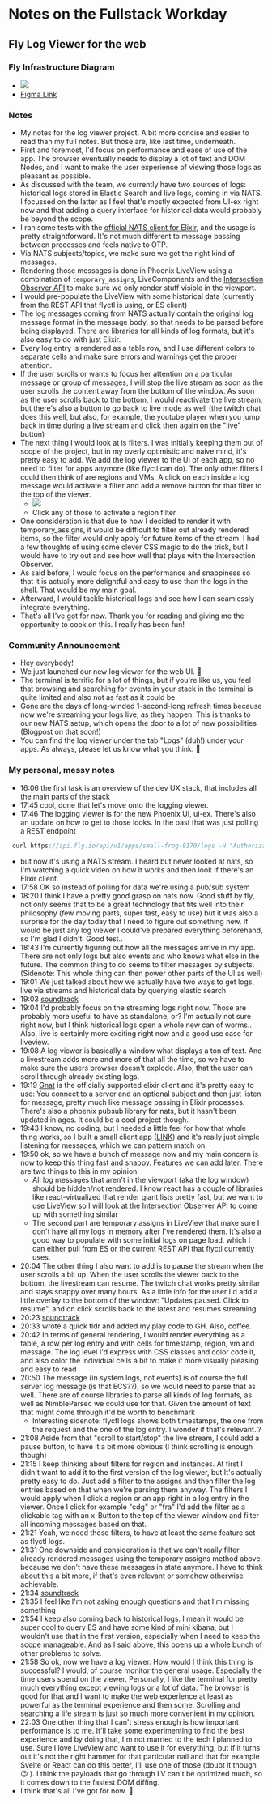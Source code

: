 # Notes on the Fullstack Workday

## Fly Log Viewer for the web

### Fly Infrastructure Diagram

- ![](https://firebasestorage.googleapis.com/v0/b/firescript-577a2.appspot.com/o/imgs%2Fapp%2Fmarcel%2FwtIq1BXEKL.png?alt=media&token=797b0d27-73d8-484d-a6fb-44a8ca40fe78)
- [Figma Link](https://www.figma.com/file/eHAQnRhcCBx6UTnYzF8Vfe/Information-Architecture-Diagram-Community-Copy?node-id=0%3A1)


### Notes

- My notes for the log viewer project. A bit more concise and easier to read than my full notes. But those are, like last time, underneath.
- First and foremost, I'd focus on performance and ease of use of the app. The browser eventually needs to display a lot of text and DOM Nodes, and I want to make the user experience of viewing those logs as pleasant as possible.
- As discussed with the team, we currently have two sources of logs: historical logs stored in Elastic Search and live logs, coming in via NATS. I focussed on the latter as I feel that's mostly expected from UI-ex right now and that adding a query interface for historical data would probably be beyond the scope.
- I ran some tests with the [official NATS client for Elixir](https://hex.pm/packages/gnat), and the usage is pretty straightforward. It's not much different to message passing between processes and feels native to OTP.
- Via NATS subjects/topics, we make sure we get the right kind of messages.
- Rendering those messages is done in Phoenix LiveView using a combination of `temporary_assigns`, LiveComponents and the [Intersection Observer API](https://developer.mozilla.org/en-US/docs/Web/API/Intersection_Observer_API) to make sure we only render stuff visible in the viewport.
- I would pre-populate the LiveView with some historical data (currently from the REST API that flyctl is using, or ES client)
- The log messages coming from NATS actually contain the original log message format in the message body, so that needs to be parsed before being displayed. There are libraries for all kinds of log formats, but it's also easy to do with just Elixir.
- Every log entry is rendered as a table row, and I use different colors to separate cells and make sure errors and warnings get the proper attention.
- If the user scrolls or wants to focus her attention on a particular message or group of messages, I will stop the live stream as soon as the user scrolls the content away from the bottom of the window. As soon as the user scrolls back to the bottom, I would reactivate the live stream, but there's also a button to go back to live mode as well (the twitch chat does this well, but also, for example, the youtube player when you jump back in time during a live stream and click then again on the "live" button)
- The next thing I would look at is filters. I was initially keeping them out of scope of the project, but in my overly optimistic and naive mind, it's pretty easy to add. We add the log viewer to the UI of each app, so no need to filter for apps anymore (like flyctl can do). The only other filters I could then think of are regions and VMs. A click on each inside a log message would activate a filter and add a remove button for that filter to the top of the viewer.
    - ![](https://firebasestorage.googleapis.com/v0/b/firescript-577a2.appspot.com/o/imgs%2Fapp%2Fmarcel%2FR80AM593AK.png?alt=media&token=e455cbbd-674d-4872-a328-cafc93ed8cbd)
    - Click any of those to activate a region filter
- One consideration is that due to how I decided to render it with temporary_assigns, it would be difficult to filter out already rendered items, so the filter would only apply for future items of the stream.  I had a few thoughts of using some clever CSS magic to do the trick, but I would have to try out and see how well that plays with the Intersection Observer.
- As said before, I would focus on the performance and snappiness so that it is actually more delightful and easy to use than the logs in the shell. That would be my main goal.
- Afterward, I would tackle historical logs and see how I can seamlessly integrate everything.
- That's all I've got for now. Thank you for reading and giving me the opportunity to cook on this. I really has been fun!


### Community Announcement

- Hey everybody!
- We just launched our new log viewer for the web UI. 🥳
- The terminal is terrific for a lot of things, but if you're like us, you feel that browsing and searching for events in your stack in the terminal is quite limited and also not as fast as it could be.
- Gone are the days of long-winded 1-second-long refresh times because now we're streaming your logs live, as they happen. This is thanks to our new NATS setup, which opens the door to a lot of new possibilities (Blogpost on that soon!)
- You can find the log viewer under the tab "Logs" (duh!) under your apps. As always, please let us know what you think. 🙂


### My personal, messy notes

- 16:06 the first task is an overview of the dev UX stack, that includes all the main parts of the stack
- 17:45 cool, done that let's move onto the logging viewer.
- 17:46 The logging viewer is for the new Phoenix UI, ui-ex. There's also an update on how to get to those looks. In the past that was just polling a REST endpoint

```javascript
 curl https://api.fly.io/api/v1/apps/small-frog-8170/logs -H "Authorization: Bearer IalmostCommitedThis"
```

- but now it's using a NATS stream. I heard but never looked at nats, so I'm watching a quick video on how it works and then look if there's an Elixir client.
- 17:58 OK so instead of polling for data we're using a pub/sub system
- 18:20 I think I have a pretty good grasp on nats now. Good stuff by fly, not only seems that to be a great technology that fits well into their philosophy (few moving parts, super fast, easy to use) but it was also a surprise for the day today that I need to figure out something new. If would be just any log viewer I could've prepared everything beforehand, so I'm glad I didn't. Good test..
- 18:43 I'm currently figuring out how all the messages arrive in my app. There are not only logs but also events and who knows what else in the future. The common thing to do seems to filter messages by subjects. (Sidenote: This whole thing can then power other parts of the UI as well)
- 19:01 We just talked about how we actually have two ways to get logs, live via streams and historical data by querying elastic search
- 19:03 [soundtrack](https://www.youtube.com/watch?v=V2OCXiubvr0)
- 19:04 I'd probably focus on the streaming logs right now. Those are probably more useful to have as standalone, or? I'm actually not sure right now, but I think historical logs open a whole new can of worms.. Also, live is certainly more exciting right now and a good use case for liveview.
- 19:08 A log viewer is basically a window what displays a ton of text. And a livestream adds more and more of that all the time, so we have to make sure the users browser doesn't explode. Also, that the user can scroll through already existing logs.
- 19:19 [Gnat](https://github.com/nats-io/nats.ex) is the officially supported elixir client and it's pretty easy to use: You connect to a server and an optional subject and then just listen for message, pretty much like message passing in Elixir processes. There's also a phoenix pubsub library for nats, but it hasn't been updated in ages. It could be a cool project though.
- 19:43 I know, no coding, but I needed a little feel for how that whole thing works, so I built a small client app ([LINK](https://github.com/marcelfahle/nats-playground)) and it's really just simple listening for messages, which we can pattern match on.
- 19:50 ok, so we have a bunch of message now and my main concern is now to keep this thing fast and snappy. Features we can add later. There are two things to this in my opinion:
    - All log messages that aren't in the viewport (aka the log window) should be hidden/not rendered. I know react has a couple of libraries like react-virtualized that render giant lists pretty fast, but we want to use LiveView so I will look at the [Intersection Observer API](https://developer.mozilla.org/en-US/docs/Web/API/Intersection_Observer_API) to come up with something similar
    - The second part are temporary assigns in LiveView that make sure I don't have all my logs in memory after I've rendered them. It's also a good way to populate with some initial logs on page load, which I can either pull from ES or the current REST API that flyctl currently uses.
- 20:04 The other thing I also want to add is to pause the stream when the user scrolls a bit up. When the user scrolls the viewer back to the bottom, the livestream can resume. The twitch chat works pretty similar and stays snappy over many hours. As a little info for the user I'd add a little overlay to the bottom of the window: "Updates paused. Click to resume", and on click scrolls back to the latest and resumes streaming.
- 20:23 [soundtrack](https://www.youtube.com/watch?v=uGEDSGCUkXk)
- 20:33 wrote a quick tldr and added my play code to GH. Also, coffee.
- 20:42 In terms of general rendering, I would render everything as a table, a row per log entry and with cells for timestamp, region, vm and message. The log level I'd express with CSS classes and color code it, and also color the individual cells a bit to make it more visually pleasing and easy to read
- 20:50 The message (in system logs, not events) is of course the full server log message (is that ECS??), so we would need to parse that as well. There are of course libraries to parse all kinds of log formats, as well as NimbleParsec we could use for that. Given the amount of text that might come through it'd be worth to benchmark
    - Interesting sidenote: flyctl logs shows both timestamps, the one from the request and the one of the log entry. I wonder if that's relevant..?
- 21:08 Aside from that "scroll to start/stop" the live stream, I could add a pause button, to have it a bit more obvious (I think scrolling is enough though)
- 21:15 I keep thinking about filters for region and instances. At first I didn't want to add it to the first version of the log viewer, but It's actually pretty easy to do. Just add a filter to the assigns and then filter the log entries based on that when we're parsing them anyway. The filters I would apply when I click a region or an app right in a log entry in the viewer. Once I click for example "cdg" or "fra" I'd add the filter as a clickable tag with an x-Button to the top of the viewer window and filter all incoming messages based on that.
- 21:21 Yeah, we need those filters, to have at least the same feature set as flyctl logs.
- 21:31 One downside and consideration is that we can't really filter already rendered messages using the temporary assigns method above, because we don't have these messages in state anymore. I have to think about this a bit more, if that's even relevant or somehow otherwise achievable.
- 21:34 [soundtrack](https://www.youtube.com/watch?v=HjkoYnffNXI)
- 21:35 I feel like I'm not asking enough questions and that I'm missing something
- 21:54 I keep also coming back to historical logs. I mean it would be super cool to query ES and have some kind of mini kibana, but I wouldn't use that in the first version, especially when I need to keep the scope manageable. And as I said above, this opens up a whole bunch of other problems to solve.
- 21:58 So ok, now we have a log viewer. How would I think this thing is successful? I would, of course monitor the general usage. Especially the time users spend on the viewer. Personally, I like the terminal for pretty much everything except viewing logs or a lot of data. The browser is good for that and I want to make the web experience at least as powerful as the terminal experience and then some. Scrolling and searching a life stream is just so much more convenient in my opinion.
- 22:03 One other thing that I can't stress enough is how important performance is to me. It'll take some experimenting to find the best experience and by doing that, I'm not married to the tech I planned to use. Sure I love LiveView and want to use it for everything, but if it turns out it's not the right hammer for that particular nail and that for example Svelte or React can do this better, I'll use one of those (doubt it though 😉 ). I think the payloads that go through LV can't be optimized much, so it comes down to the fastest DOM diffing.
- I think that's all I've got for now. 🥴

